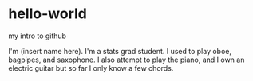 # hello-world
my intro to github

I'm (insert name here). I'm a stats grad student. I used to play oboe, bagpipes, and saxophone. I also attempt to play the piano, and I own an electric guitar but so far I only know a few chords.
